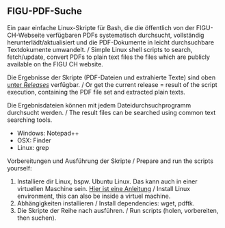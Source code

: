## FIGU-PDF-Suche

Ein paar einfache Linux-Skripte für Bash, die die öffentlich von der FIGU-CH-Webseite verfügbaren PDFs systematisch durchsucht, vollständig herunterlädt/aktualisiert und die PDF-Dokumente in leicht durchsuchbare Textdokumente umwandelt. / Simple Linux shell scripts to search, fetch/update, convert PDFs to plain text files the files which are publicly available on the FIGU CH website.

Die Ergebnisse der Skripte (PDF-Dateien und extrahierte Texte) sind oben [unter *Releases*](https://github.com/ERnsTL/figusuche/releases) verfügbar. / Or get the current release = result of the script execution, containing the PDF file set and extracted plain texts.

Die Ergebnisdateien können mit jedem Dateidurchsuchprogramm durchsucht werden. / The result files can be searched using common text searching tools.

* Windows: Notepad++
* OSX: Finder
* Linux: grep

Vorbereitungen und Ausführung der Skripte / Prepare and run the scripts yourself:

1. Installiere dir Linux, bspw. Ubuntu Linux. Das kann auch in einer virtuellen Maschine sein. [Hier ist eine Anleitung](https://www.youtube.com/watch?v=DtuYVakW6pc) / Install Linux environment, this can also be inside a virtuel machine.
2. Abhängigkeiten installieren / Install dependencies: wget, pdftk.
3. Die Skripte der Reihe nach ausführen. / Run scripts (holen, vorbereiten, then suchen).

